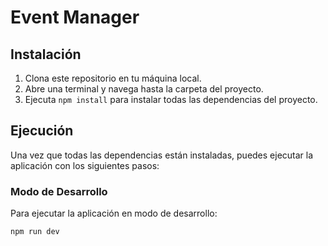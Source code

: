 # Event Manager



## Instalación
1. Clona este repositorio en tu máquina local.
2. Abre una terminal y navega hasta la carpeta del proyecto.
3. Ejecuta `npm install` para instalar todas las dependencias del proyecto.

## Ejecución
Una vez que todas las dependencias están instaladas, puedes ejecutar la aplicación con los siguientes pasos:

### Modo de Desarrollo
Para ejecutar la aplicación en modo de desarrollo:

```bash
npm run dev



